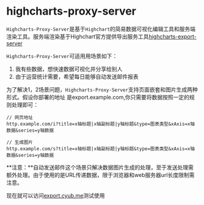 # highcharts-proxy-server
`Highcharts-Proxy-Server`是基于`Highchart`的简易数据可视化编辑工具和服务端渲染工具。服务端渲染基于Highchart官方提供导出服务工具[highcharts-export-server](https://github.com/highcharts/node-export-server)

`Highcharts-Proxy-Server`可适用用场景如下：

1. 我有些数据，想快速数据可视化并分享给别人
2. 由于运营统计需要，希望每日能够自动发送邮件报表

为了解决1，2场景问题，`Highcharts-Proxy-Server`支持页面嵌套和图片生成两种形式。假设你部署的地址
是export.example.com,你只需要将数据按照一定的规则处理即可：

```
// 网页地址
http.example.com/i?title=x轴标题|x轴副标题|y轴标题&type=图表类型&xAxis=x轴数据&series=y轴数据

// 生成图片
http.example.com/s?title=x轴标题|x轴副标题|y轴标题&type=图表类型&xAxis=x轴数据&series=y轴数据
```

**注意：**自动发送邮件这个场景只解决数据图片生成的处理，至于发送处理需额外处理。由于使用的是URL传递数据，限于浏览器和web服务器url长度限制需注意。

现在就可以访问[export.cyub.me](http://export.cyub.me/t)测试使用

